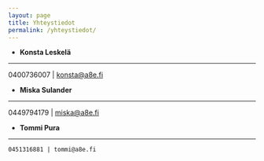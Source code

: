 ```yaml
---
layout: page
title: Yhteystiedot
permalink: /yhteystiedot/
---
```



  * **Konsta Leskelä**
  ----------------------

   0400736007  |  konsta@a8e.fi
   
  * **Miska Sulander**
  ----------------------

   0449794179 | miska@a8e.fi
  
   * **Tommi Pura**
  -------------------  

    0451316881 | tommi@a8e.fi
   
